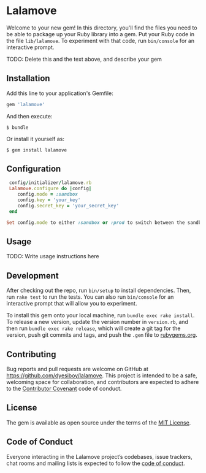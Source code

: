 # Lalamove

Welcome to your new gem! In this directory, you'll find the files you need to be able to package up your Ruby library into a gem. Put your Ruby code in the file `lib/lalamove`. To experiment with that code, run `bin/console` for an interactive prompt.

TODO: Delete this and the text above, and describe your gem

## Installation

Add this line to your application's Gemfile:

```ruby
gem 'lalamove'
```

And then execute:

    $ bundle

Or install it yourself as:

    $ gem install lalamove

## Configuration
```ruby
 config/initializer/lalamove.rb
 Lalamove.configure do |config|
    config.mode = :sandbox
    config.key = 'your_key'
    config.secret_key = 'your_secret_key'
 end

Set config.mode to either :sandbox or :prod to switch between the sandbox and prod endpoints, keys to the corresponding keys provided by Lalamove.
```

## Usage

TODO: Write usage instructions here

## Development

After checking out the repo, run `bin/setup` to install dependencies. Then, run `rake test` to run the tests. You can also run `bin/console` for an interactive prompt that will allow you to experiment.

To install this gem onto your local machine, run `bundle exec rake install`. To release a new version, update the version number in `version.rb`, and then run `bundle exec rake release`, which will create a git tag for the version, push git commits and tags, and push the `.gem` file to [rubygems.org](https://rubygems.org).

## Contributing

Bug reports and pull requests are welcome on GitHub at https://github.com/dyesiboy/lalamove. This project is intended to be a safe, welcoming space for collaboration, and contributors are expected to adhere to the [Contributor Covenant](http://contributor-covenant.org) code of conduct.

## License

The gem is available as open source under the terms of the [MIT License](https://opensource.org/licenses/MIT).

## Code of Conduct

Everyone interacting in the Lalamove project’s codebases, issue trackers, chat rooms and mailing lists is expected to follow the [code of conduct](https://github.com/dyesiboy/lalamove/blob/master/CODE_OF_CONDUCT.md).
